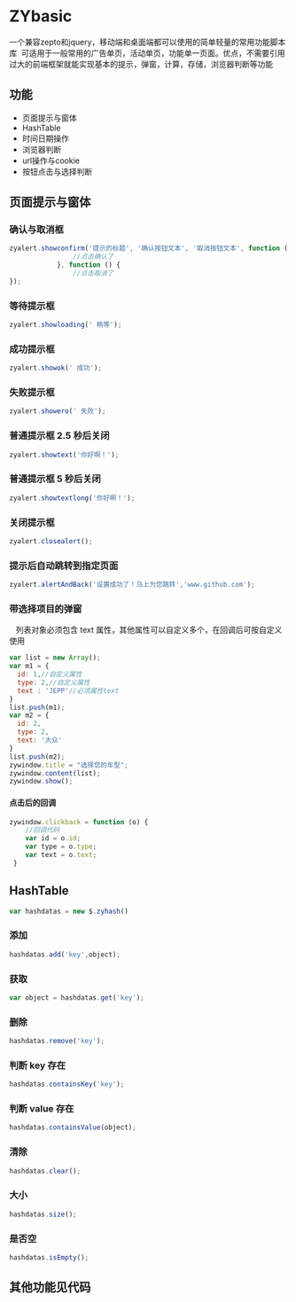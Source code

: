 # ZYbasic
  一个兼容zepto和jquery，移动端和桌面端都可以使用的简单轻量的常用功能脚本库
  可适用于一般常用的广告单页，活动单页，功能单一页面。优点，不需要引用过大的前端框架就能实现基本的提示，弹窗，计算，存储，浏览器判断等功能
## 功能 
* 页面提示与窗体 
* HashTable
* 时间日期操作
* 浏览器判断
* url操作与cookie
* 按钮点击与选择判断

## 页面提示与窗体
### 确认与取消框
```javascript
zyalert.showconfirm('提示的标题', '确认按钮文本', '取消按钮文本', function () {
                //点击确认了
            }, function () {
                //点击取消了
});
```
### 等待提示框
```javascript
zyalert.showloading(' 稍等');
```
### 成功提示框
```javascript
zyalert.showok(' 成功');
```
### 失败提示框
```javascript
zyalert.showero(' 失败');
```
### 普通提示框 2.5 秒后关闭
```javascript
zyalert.showtext('你好啊！');
```
### 普通提示框 5 秒后关闭
```javascript
zyalert.showtextlong('你好啊！');
```
### 关闭提示框
```javascript
zyalert.closealert();
```
### 提示后自动跳转到指定页面
```javascript
zyalert.alertAndBack('设置成功了！马上为您跳转','www.github.com');
```
### 带选择项目的弹窗
    列表对象必须包含 text 属性，其他属性可以自定义多个，在回调后可按自定义使用
```javascript
var list = new Array();
var m1 = {
  id: 1,//自定义属性
  type: 2,//自定义属性
  text : 'JEPP'//必须属性text
}
list.push(m1);
var m2 = {
  id: 2,
  type: 2,
  text: '大众'
}
list.push(m2);
zywindow.title = "选择您的车型";
zywindow.content(list);
zywindow.show();
```
#### 点击后的回调
```javascript
zywindow.clickback = function (o) {
    //回调代码
    var id = o.id;
    var type = o.type;
    var text = o.text;
 }
```

## HashTable
```javascript
var hashdatas = new $.zyhash()
```
### 添加
```javascript
hashdatas.add('key',object);
```
### 获取
```javascript
var object = hashdatas.get('key');
```
### 删除
```javascript
hashdatas.remove('key');
```
### 判断 key 存在
```javascript
hashdatas.containsKey('key');
```
### 判断 value 存在
```javascript
hashdatas.containsValue(object);
```
### 清除
```javascript
hashdatas.clear();
```
### 大小
```javascript
hashdatas.size();
```
### 是否空
```javascript
hashdatas.isEmpty();
```
## 其他功能见代码
